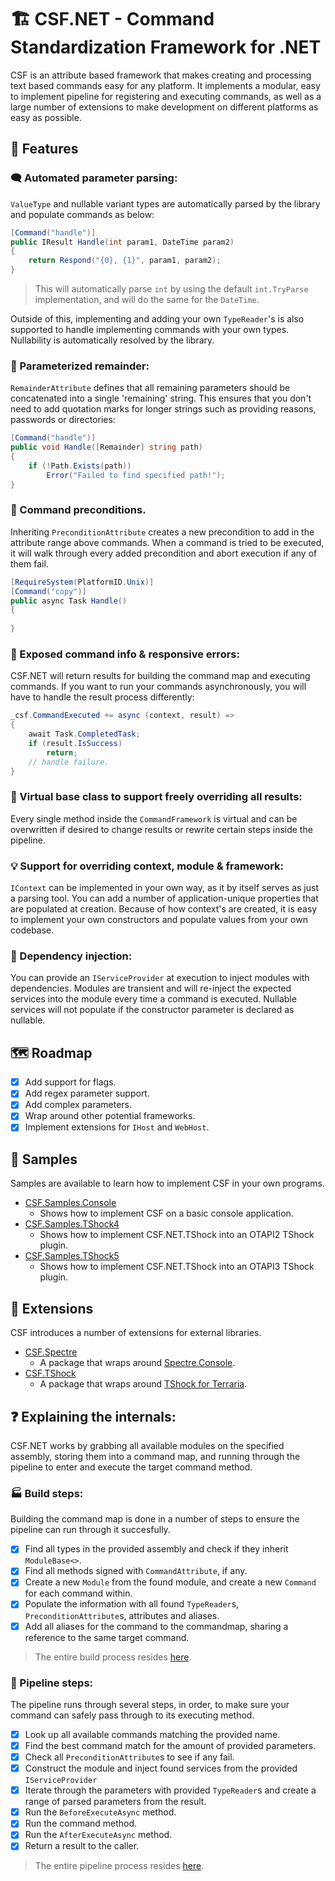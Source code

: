 # 🏗️ CSF.NET - Command Standardization Framework for .NET

CSF is an attribute based framework that makes creating and processing text based commands easy for any platform. It implements a modular, easy to implement pipeline for registering and executing commands, as well as a large number of extensions to make development on different platforms as easy as possible.

## 📍 Features

### 🗨️ Automated parameter parsing:

`ValueType` and nullable variant types are automatically parsed by the library and populate commands as below:

```cs
[Command("handle")]
public IResult Handle(int param1, DateTime param2)
{
    return Respond("{0}, {1}", param1, param2);
}
```
> This will automatically parse `int` by using the default `int.TryParse` implementation, and will do the same for the `DateTime`.

Outside of this, implementing and adding your own `TypeReader`'s is also supported to handle implementing commands with your own types. Nullability is automatically resolved by the library.

### 🧾 Parameterized remainder:

`RemainderAttribute` defines that all remaining parameters should be concatenated into a single 'remaining' string. This ensures that you don't need to add quotation marks for longer strings such as providing reasons, passwords or directories:

```cs
[Command("handle")]
public void Handle([Remainder] string path)
{
    if (!Path.Exists(path))
        Error("Failed to find specified path!");
}
```

### 🛑 Command preconditions.

Inheriting `PreconditionAttribute` creates a new precondition to add in the attribute range above commands. When a command is tried to be executed, it will walk through every added precondition and abort execution if any of them fail.

```cs
[RequireSystem(PlatformID.Unix)]
[Command("copy")]
public async Task Handle()
{
    
}
```

### 📖 Exposed command info & responsive errors:

CSF.NET will return results for building the command map and executing commands. If you want to run your commands asynchronously, you will have to handle the result process differently:

```cs
_csf.CommandExecuted += async (context, result) => 
{
    await Task.CompletedTask;
    if (result.IsSuccess)
        return;
    // handle failure.
}
```

### 🔗 Virtual base class to support freely overriding all results:

Every single method inside the `CommandFramework` is virtual and can be overwritten if desired to change results or rewrite certain steps inside the pipeline.

### 💡 Support for overriding context, module & framework:

`IContext` can be implemented in your own way, as it by itself serves as just a parsing tool. You can add a number of application-unique properties that are populated at creation. Because of how context's are created, it is easy to implement your own constructors and populate values from your own codebase.

### 💉 Dependency injection:

You can provide an `IServiceProvider` at execution to inject modules with dependencies. Modules are transient and will re-inject the expected services into the module every time a command is executed. Nullable services will not populate if the constructor parameter is declared as nullable.

## 🗺️ Roadmap

- [x] Add support for flags.
- [x] Add regex parameter support.
- [x] Add complex parameters.
- [x] Wrap around other potential frameworks.
- [x] Implement extensions for `IHost` and `WebHost`.

## 🤖 Samples

Samples are available to learn how to implement CSF in your own programs.

- [CSF.Samples.Console](https://github.com/Rozen4334/CSF.NET/tree/master/Samples/CSF.Samples.Console)
  - Shows how to implement CSF on a basic console application.
- [CSF.Samples.TShock4](https://github.com/Rozen4334/CSF.NET/tree/master/Samples/CSF.Samples4.TShock)
  - Shows how to implement CSF.NET.TShock into an OTAPI2 TShock plugin.
- [CSF.Samples.TShock5](https://github.com/Rozen4334/CSF.NET/tree/master/Samples/CSF.Samples5.TShock)
  - Shows how to implement CSF.NET.TShock into an OTAPI3 TShock plugin.

## 📰 Extensions

CSF introduces a number of extensions for external libraries.

- [CSF.Spectre](https://github.com/Rozen4334/CSF.NET/tree/master/Extensions/CSF.Spectre)
  - A package that wraps around [Spectre.Console](https://github.com/spectreconsole/spectre.console).
- [CSF.TShock](https://github.com/Rozen4334/CSF.NET/tree/master/Extensions/CSF.TShock)
  - A package that wraps around [TShock for Terraria](https://github.com/Pryaxis/TShock).

## ❓ Explaining the internals:

CSF.NET works by grabbing all available modules on the specified assembly, storing them into a command map, and running through the pipeline to enter and execute the target command method.

### 🏭 Build steps:

Building the command map is done in a number of steps to ensure the pipeline can run through it succesfully.

- [x] Find all types in the provided assembly and check if they inherit `ModuleBase<>`.
- [x] Find all methods signed with `CommandAttribute`, if any. 
- [x] Create a new `Module` from the found module, and create a new `Command` for each command within.
- [x] Populate the information with all found `TypeReader`s, `PreconditionAttribute`s, attributes and aliases.
- [x] Add all aliases for the command to the commandmap, sharing a reference to the same target command.

> The entire build process resides [here](https://github.com/Rozen4334/CSF.NET/blob/master/Source/CSF/CommandFramework.cs).

### 🔗 Pipeline steps:

The pipeline runs through several steps, in order, to make sure your command can safely pass through to its executing method.

- [x] Look up all available commands matching the provided name.
- [x] Find the best command match for the amount of provided parameters.
- [x] Check all `PreconditionAttribute`s to see if any fail.
- [x] Construct the module and inject found services from the provided `IServiceProvider`
- [x] Iterate through the parameters with provided `TypeReader`s and create a range of parsed parameters from the result.
- [x] Run the `BeforeExecuteAsync` method.
- [x] Run the command method.
- [x] Run the `AfterExecuteAsync` method.
- [x] Return a result to the caller.

> The entire pipeline process resides [here](https://github.com/Rozen4334/CSF.NET/blob/master/Source/CSF/CommandFramework.cs).
